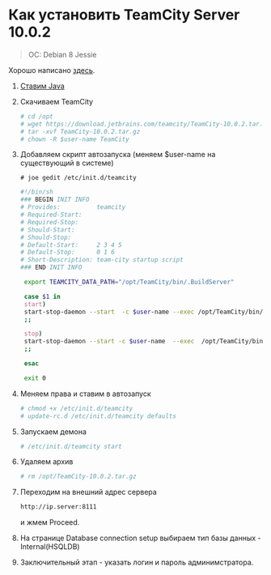 # Как установить TeamCity Server 10.0.2

> OC: Debian 8 Jessie

Хорошо написано [здесь](http://maxim.rubchinsky.com/install-teamcity-ubuntu/).

1. [Ставим Java](https://linux.nesterof.com/install_java_8_ppa.html)
2. Скачиваем TeamCity

   ```bash
   # cd /opt
   # wget https://download.jetbrains.com/teamcity/TeamCity-10.0.2.tar.gz
   # tar -xvf TeamCity-10.0.2.tar.gz
   # chown -R $user-name TeamCity
   ```

3. Добавляем скрипт автозапуска \(меняем $user-name на существующий в системе\)

   ```
   # joe gedit /etc/init.d/teamcity
   ```

   ```bash
   #!/bin/sh
   ### BEGIN INIT INFO
   # Provides:          teamcity
   # Required-Start:
   # Required-Stop:
   # Should-Start:
   # Should-Stop:
   # Default-Start:     2 3 4 5
   # Default-Stop:      0 1 6
   # Short-Description: team-city startup script
   ### END INIT INFO

    export TEAMCITY_DATA_PATH="/opt/TeamCity/bin/.BuildServer"

    case $1 in
    start)
    start-stop-daemon --start  -c $user-name --exec /opt/TeamCity/bin/runAll.sh start
    ;;

    stop)
    start-stop-daemon --start -c $user-name  --exec  /opt/TeamCity/bin/runAll.sh stop
    ;;

    esac

    exit 0
   ```

4. Меняем права и ставим в автозапуск

   ```bash
   # chmod +x /etc/init.d/teamcity
   # update-rc.d /etc/init.d/teamcity defaults
   ```

5. Запускаем демона

   ```bash
   # /etc/init.d/teamcity start
   ```

6. Удаляем архив

   ```bash
   # rm /opt/TeamCity-10.0.2.tar.gz
   ```

7. Переходим на внешний адрес сервера

   ```bash
   http://ip.server:8111
   ```

   и жмем Proceed.

8. На странице Database connection setup выбираем тип базы данных - Internal\(HSQLDB\)

9. Заключительный этап - указать логин и пароль админимстратора.

<script>
  (function(i,s,o,g,r,a,m){i['GoogleAnalyticsObject']=r;i[r]=i[r]||function(){
  (i[r].q=i[r].q||[]).push(arguments)},i[r].l=1*new Date();a=s.createElement(o),
  m=s.getElementsByTagName(o)[0];a.async=1;a.src=g;m.parentNode.insertBefore(a,m)
  })(window,document,'script','https://www.google-analytics.com/analytics.js','ga');

  ga('create', 'UA-98112747-1', 'auto');
  ga('send', 'pageview');

</script>


